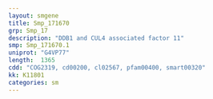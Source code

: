 ```yaml
---
layout: smgene
title: Smp_171670
grp: Smp_17
description: "DDB1 and CUL4 associated factor 11"
smp: Smp_171670.1
uniprot: "G4VP77"
length:  1365
cdd: "COG2319, cd00200, cl02567, pfam00400, smart00320"
kk: K11801
categories: sm
---
```

